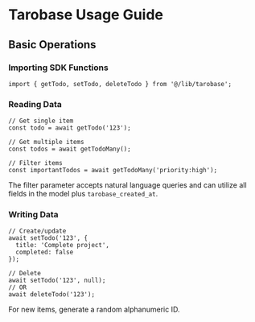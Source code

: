 # Tarobase Usage Guide

## Basic Operations

### Importing SDK Functions

```tsx
import { getTodo, setTodo, deleteTodo } from '@/lib/tarobase';
```

### Reading Data

```tsx
// Get single item
const todo = await getTodo('123');

// Get multiple items
const todos = await getTodoMany();

// Filter items
const importantTodos = await getTodoMany('priority:high');
```

The filter parameter accepts natural language queries and can utilize all fields in the model plus `tarobase_created_at`.

### Writing Data

```tsx
// Create/update
await setTodo('123', { 
  title: 'Complete project', 
  completed: false 
});

// Delete
await setTodo('123', null);
// OR
await deleteTodo('123');
```

For new items, generate a random alphanumeric ID.
